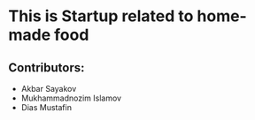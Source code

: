 # This is Startup related to home-made food
## Contributors:
- Akbar Sayakov
- Mukhammadnozim Islamov
- Dias Mustafin
